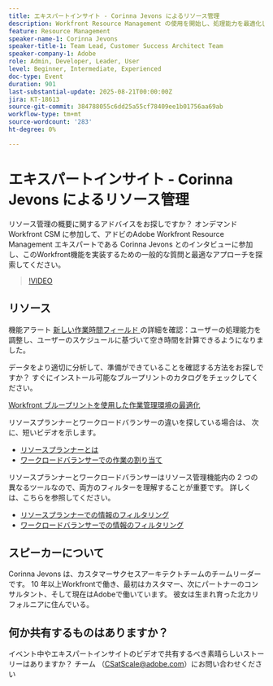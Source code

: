 ```yaml
---
title: エキスパートインサイト - Corinna Jevons によるリソース管理
description: Workfront Resource Management の使用を開始し、処理能力を最適化し、ワークロードを効果的にバランスさせる方法について、Corinna Jevons が説明します。
feature: Resource Management
speaker-name-1: Corinna Jevons
speaker-title-1: Team Lead, Customer Success Architect Team
speaker-company-1: Adobe
role: Admin, Developer, Leader, User
level: Beginner, Intermediate, Experienced
doc-type: Event
duration: 901
last-substantial-update: 2025-08-21T00:00:00Z
jira: KT-18613
source-git-commit: 384788055c6dd25a55cf78409ee1b01756aa69ab
workflow-type: tm+mt
source-wordcount: '283'
ht-degree: 0%

---
```



# エキスパートインサイト - Corinna Jevons によるリソース管理

リソース管理の概要に関するアドバイスをお探しですか？ オンデマンドWorkfront CSM に参加して、アドビのAdobe Workfront Resource Management エキスパートである Corinna Jevons とのインタビューに参加し、このWorkfront機能を実装するための一般的な質問と最適なアプローチを探索してください。

>[!VIDEO](https://video.tv.adobe.com/v/3469890/?learn=on&enablevpops)

## リソース

機能アラート  [ 新しい作業時間フィールド ](https://experienceleaguecommunities.adobe.com/t5/workfront-discussions/the-new-work-time-field-now-you-can-adjust-user-capacity-and/m-p/582855#M519) の詳細を確認：ユーザーの処理能力を調整し、ユーザーのスケジュールに基づいて空き時間を計算できるようになりました。

データをより適切に分析して、準備ができていることを確認する方法をお探しですか？ すぐにインストール可能なブループリントのカタログをチェックしてください。

[Workfront ブループリントを使用した作業管理環境の最適化 ](https://experienceleaguecommunities.adobe.com/t5/workfront-blogs/use-workfront-blueprints-to-optimize-your-work-management/ba-p/547147)

リソースプランナーとワークロードバランサーの違いを探している場合は、 次に、短いビデオを示します。

* [ リソースプランナーとは ](https://experienceleague.adobe.com/docs/workfront-learn/tutorials-workfront/manage-resources/resource-planning/what-is-the-resource-planner.html?lang=en)
* [ ワークロードバランサーでの作業の割り当て ](https://experienceleague.adobe.com/docs/workfront-learn/tutorials-workfront/manage-resources/workload-balancer/assign-work-in-the-workload-balancer.html?lang=en)

リソースプランナーとワークロードバランサーはリソース管理機能内の 2 つの異なるツールなので、両方のフィルターを理解することが重要です。 詳しくは、こちらを参照してください。

* [ リソースプランナーでの情報のフィルタリング ](https://experienceleague.adobe.com/docs/workfront/using/manage-resources/resource-planning-in-adobe-workfront/filter-resource-planner.html?lang=en)
* [ ワークロードバランサーでの情報のフィルタリング ](https://experienceleague.adobe.com/docs/workfront/using/manage-resources/the-workload-balancer/filter-information-workload-balancer.html?lang=en)

## スピーカーについて

Corinna Jevons は、カスタマーサクセスアーキテクトチームのチームリーダーです。  10 年以上Workfrontで働き、最初はカスタマー、次にパートナーのコンサルタント、そして現在はAdobeで働いています。  彼女は生まれ育った北カリフォルニアに住んでいる。

## 何か共有するものはありますか？

イベント中やエキスパートインサイトのビデオで共有するべき素晴らしいストーリーはありますか？ チーム （[CSatScale@adobe.com](mailto:CSatScale@adobe.com)）にお問い合わせください